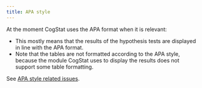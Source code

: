 ```yaml
---
title: APA style
---
```

At the moment CogStat uses the APA format when it is relevant:

* This mostly means that the results of the hypothesis tests are displayed in line with the APA format.
* Note that the tables are not formatted according to the APA style, because the module CogStat uses to display the results does not support some table formatting.

See [APA style related issues](https://github.com/cogstat/cogstat/issues/105).
